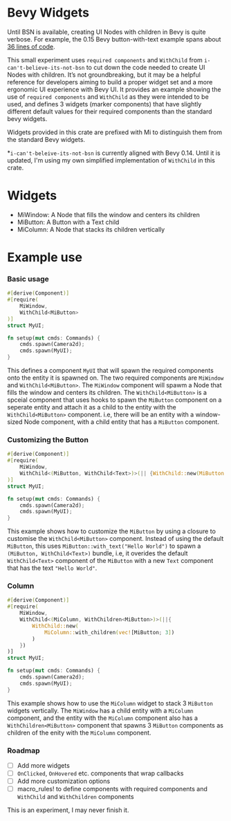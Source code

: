 # Bevy Widgets

Until BSN is available, creating UI Nodes with children in Bevy is quite verbose. For example, the 0.15 Bevy button-with-text example spans about [36 lines of code](https://github.com/bevyengine/bevy/blob/c6a66a7e96a0a24faab0cade1801910c40aa7ee7/examples/ui/button.rs#L57-L92).

This small experiment uses `required components` and `WithChild` from `i-can't-believe-its-not-bsn` to cut down the code needed to create UI Nodes with children. It’s not groundbreaking, but it may be a helpful reference for developers aiming to build a proper widget set and a more ergonomic UI experience with Bevy UI. It provides an example showing the use of `required components` and `WithChild` as they were intended to be used, and defines 3 widgets (marker components) that have slightly different default values for their required components than the standard bevy widgets. 

Widgets provided in this crate are prefixed with Mi to distinguish them from the standard Bevy widgets.

*`i-can't-beleive-its-not-bsn` is currently aligned with Bevy 0.14. Until it is updated, I'm using my own simplified implementation of `WithChild` in this crate.

# Widgets

- MiWindow: A Node that fills the window and centers its children
- MiButton: A Button with a Text child
- MiColumn: A Node that stacks its children vertically

# Example use

### Basic usage

```rust
#[derive(Component)]
#[require(
    MiWindow,
    WithChild<MiButton>
)]
struct MyUI;

fn setup(mut cmds: Commands) {
    cmds.spawn(Camera2d);
    cmds.spawn(MyUI);
}
```

This defines a component `MyUI` that will spawn the required components onto the entity it is spawned on. The two required components are `MiWindow` and `WithChild<MiButton>`. The `MiWindow` component will spawm a Node that fills the window and centers its children. The `WithChild<MiButton>` is a spceial component that uses hooks to spawn the `MiButton` component on a seperate entity and attach it as a child to the entity with the `WithChild<MiButton>` component. i.e, there will be an entity with a window-sized Node component, with a child entity that has a `MiButton` component.

### Customizing the Button

```rust
#[derive(Component)]
#[require(
    MiWindow,
    WithChild<(MiButton, WithChild<Text>)>(|| {WithChild::new(MiButton::with_text("Hello World"))})
)]
struct MyUI;

fn setup(mut cmds: Commands) {
    cmds.spawn(Camera2d);
    cmds.spawn(MyUI);
}
```

This example shows how to customize the `MiButton` by using a closure to customise the `WithChild<MiButton>` component. Instead of using the default `MiButton`, this uses `MiButton::with_text("Hello World")` to spawn a `(MiButton, WithChild<Text>)` bundle, i.e, it overides the default `WithChild<Text>` component of the `MiButton` with a new `Text` component that has the text `"Hello World"`.

### Column

```rust
#[derive(Component)]
#[require(
    MiWindow,
    WithChild<(MiColumn, WithChildren<MiButton>)>(||{
        WithChild::new(
            MiColumn::with_children(vec![MiButton; 3])
        )
    })
)]
struct MyUI;

fn setup(mut cmds: Commands) {
    cmds.spawn(Camera2d);
    cmds.spawn(MyUI);
}
```

This example shows how to use the `MiColumn` widget to stack 3 `MiButton` widgets vertically.
The `MiWindow` has a child entity with a `MiColumn` component, and the entity with the `MiColumn` component also has a `WithChildren<MiButton>` component that spawns 3 `MiButton` components as children of the enity with the `MiColumn` component.

### Roadmap

- [ ] Add more widgets
- [ ] `OnClicked`, `OnHovered` etc. components that wrap callbacks
- [ ] Add more customization options
- [ ] macro_rules! to define components with required components and `WithChild` and `WithChildren` components

This is an experiment, I may never finish it.
